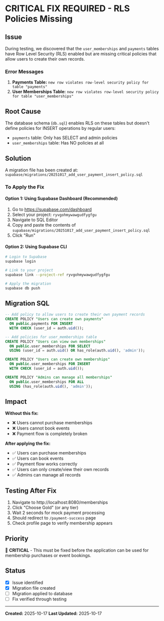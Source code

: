 # CRITICAL FIX REQUIRED - RLS Policies Missing

## Issue
During testing, we discovered that the `user_memberships` and `payments` tables have Row Level Security (RLS) enabled but are missing critical policies that allow users to create their own records.

### Error Messages
1. **Payments Table:** `new row violates row-level security policy for table "payments"`
2. **User Memberships Table:** `new row violates row-level security policy for table "user_memberships"`

## Root Cause
The database schema (`db.sql`) enables RLS on these tables but doesn't define policies for INSERT operations by regular users:
- `payments` table: Only has SELECT and admin policies
- `user_memberships` table: Has NO policies at all

## Solution
A migration file has been created at: `supabase/migrations/20251017_add_user_payment_insert_policy.sql`

### To Apply the Fix

#### Option 1: Using Supabase Dashboard (Recommended)
1. Go to https://supabase.com/dashboard
2. Select your project: `ryvgohmywawgudfygfgu`
3. Navigate to SQL Editor
4. Copy and paste the contents of `supabase/migrations/20251017_add_user_payment_insert_policy.sql`
5. Click "Run"

#### Option 2: Using Supabase CLI
```bash
# Login to Supabase
supabase login

# Link to your project
supabase link --project-ref ryvgohmywawgudfygfgu

# Apply the migration
supabase db push
```

## Migration SQL
```sql
-- Add policy to allow users to create their own payment records
CREATE POLICY "Users can create own payments"
  ON public.payments FOR INSERT
  WITH CHECK (user_id = auth.uid());

-- Add policies for user_memberships table
CREATE POLICY "Users can view own memberships"
  ON public.user_memberships FOR SELECT
  USING (user_id = auth.uid() OR has_role(auth.uid(), 'admin'));

CREATE POLICY "Users can create own memberships"
  ON public.user_memberships FOR INSERT
  WITH CHECK (user_id = auth.uid());

CREATE POLICY "Admins can manage all memberships"
  ON public.user_memberships FOR ALL
  USING (has_role(auth.uid(), 'admin'));
```

## Impact
**Without this fix:**
- ❌ Users cannot purchase memberships
- ❌ Users cannot book events
- ❌ Payment flow is completely broken

**After applying the fix:**
- ✅ Users can purchase memberships
- ✅ Users can book events
- ✅ Payment flow works correctly
- ✅ Users can only create/view their own records
- ✅ Admins can manage all records

## Testing After Fix
1. Navigate to http://localhost:8080/memberships
2. Click "Choose Gold" (or any tier)
3. Wait 2 seconds for mock payment processing
4. Should redirect to `/payment-success` page
5. Check profile page to verify membership appears

## Priority
🔴 **CRITICAL** - This must be fixed before the application can be used for membership purchases or event bookings.

## Status
- [x] Issue identified
- [x] Migration file created
- [ ] Migration applied to database
- [ ] Fix verified through testing

---

**Created:** 2025-10-17
**Last Updated:** 2025-10-17

